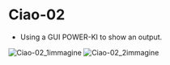 # Ciao-02
 - Using a GUI POWER-KI to show an output.

![Ciao-02_1immagine](https://github.com/Riccardoperina21/Progetti---XPLAB-s.a.s/assets/149510766/d1c971a7-3fb3-4819-b888-56848871e13d)
![Ciao-02_2immagine](https://github.com/Riccardoperina21/Progetti---XPLAB-s.a.s/assets/149510766/4d9eebf8-5c18-4d80-b192-304c5d92b766)


